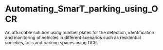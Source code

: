 # Automating_SmarT_parking_using_OCR
An affordable solution using number plates for the detection, identification and monitoring of vehicles in different scenarios such as residential societies, tolls and parking spaces using OCR.
